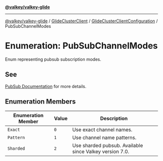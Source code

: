 [**@valkey/valkey-glide**](../../../../README.md)

***

[@valkey/valkey-glide](../../../../modules.md) / [GlideClusterClient](../../../README.md) / [GlideClusterClientConfiguration](../README.md) / PubSubChannelModes

# Enumeration: PubSubChannelModes

Enum representing pubsub subscription modes.

## See

[PubSub Documentation](https://valkey.io/docs/topics/pubsub/|Valkey) for more details.

## Enumeration Members

| Enumeration Member | Value | Description |
| ------ | ------ | ------ |
| <a id="exact"></a> `Exact` | `0` | Use exact channel names. |
| <a id="pattern"></a> `Pattern` | `1` | Use channel name patterns. |
| <a id="sharded"></a> `Sharded` | `2` | Use sharded pubsub. Available since Valkey version 7.0. |
